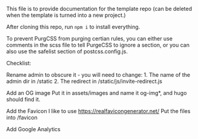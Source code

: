 This file is to provide documentation for the template repo (can be deleted when the template is turned into a new project.)

After cloning this repo, run `npm i` to install everything.

To prevent PurgCSS from purging certian rules, you can either use comments in the scss file to tell PurgeCSS to ignore a section, or you can also use the safelist section of postcss.config.js.

Checklist: 

Rename admin to obscure it - you will need to change: 
    1. The name of the admin dir in /static
    2. The redirect in /static/js/invite-redirect.js

Add an OG image
    Put it in assets/images and name it og-img*, and hugo should find it.

Add the Favicon
    I like to use https://realfavicongenerator.net/
    Put the files into /favicon

Add Google Analytics
